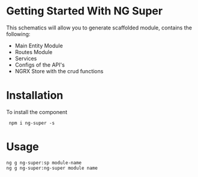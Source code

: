 # Getting Started With NG Super

This schematics will allow you to generate scaffolded module, contains the following:
- Main Entity Module
- Routes Module
- Services
- Configs of the API's
- NGRX Store with the crud functions

# Installation
To install the component
```
 npm i ng-super -s
 ```
 
 # Usage
 ```
 ng g ng-super:sp module-name
 ng g ng-super:ng-super module name
 ```